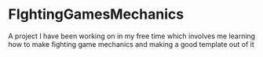 # FIghtingGamesMechanics
A project I have been working on in my free time which involves me learning how to make fighting game mechanics and making a good template out of it
